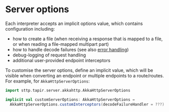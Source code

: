 # Server options

Each interpreter accepts an implicit options value, which contains configuration including:

* how to create a file (when receiving a response that is mapped to a file, or when reading a file-mapped multipart 
  part)
* how to handle decode failures (see also [error handling](errors.md))
* debug-logging of request handling
* additional user-provided endpoint interceptors

To customise the server options, define an implicit value, which will be visible when converting an endpoint or multiple
endpoints to a route/routes. For example, for `AkkaHttpServerOptions`:

```scala mdoc:compile-only
import sttp.tapir.server.akkahttp.AkkaHttpServerOptions

implicit val customServerOptions: AkkaHttpServerOptions = 
  AkkaHttpServerOptions.customInterceptors(decodeFailureHandler = ???)
```
